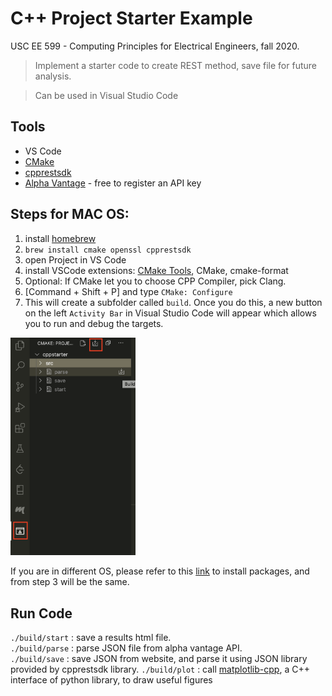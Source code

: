 # C++ Project Starter Example

USC EE 599 - Computing Principles for Electrical Engineers, fall 2020. 

> Implement a starter code to create REST method, save file for future analysis. 

> Can be used in Visual Studio Code

## Tools
* VS Code
* [CMake](https://cmake.org/)
* [cpprestsdk](https://github.com/microsoft/cpprestsdk)
* [Alpha Vantage](https://www.alphavantage.co/documentation/) - free to register an API key
## Steps for MAC OS:

1. install [homebrew](https://brew.sh/)
2. `brew install cmake openssl cpprestsdk`
3. open Project in VS Code
4. install VSCode extensions: [CMake Tools](https://marketplace.visualstudio.com/items?itemName=ms-vscode.cmake-tools), CMake, cmake-format
5. Optional: If CMake let you to choose CPP Compiler, pick Clang.
6. [Command + Shift + P] and type `CMake: Configure`
7. This will create a subfolder called `build`. Once you do this, a new button on the left `Activity Bar` in Visual Studio Code will appear which allows you to run and debug the targets.
<img src="build.png" alt="build" width="200"/>

If you are in different OS, please refer to this [link](https://github.com/microsoft/cpprestsdk) to install packages, and from step 3 will be the same.

## Run Code

`./build/start` : save a results html file.\
`./build/parse` : parse JSON file from alpha vantage API.\
`./build/save` : save JSON from website, and parse it using JSON library provided by cpprestsdk library. 
`./build/plot` : call [matplotlib-cpp](https://github.com/lava/matplotlib-cpp), a C++ interface of python library, to draw useful figures
